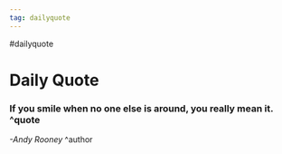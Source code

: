 ```yaml
---
tag: dailyquote
---
```


#dailyquote

# Daily Quote

### If you smile when no one else is around, you really mean it. ^quote
*-Andy Rooney* ^author
